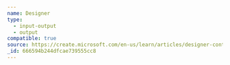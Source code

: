 ```yaml
---
name: Designer
type:
  - input-output
  - output
compatible: true
source: https://create.microsoft.com/en-us/learn/articles/designer-content-credentials
_id: 666594b244dfcae739555cc8
---
```



